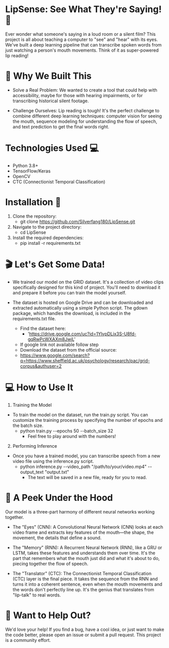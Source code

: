 # LipSense: See What They're Saying! 👄
Ever wonder what someone's saying in a loud room or a silent film? This project is all about teaching a computer to "see" and "hear" with its eyes. We've built a deep learning pipeline that can transcribe spoken words from just watching a person's mouth movements. Think of it as super-powered lip reading!

# 🚀 Why We Built This
- Solve a Real Problem: We wanted to create a tool that could help with accessibility, maybe for those with hearing impairments, or for transcribing historical silent footage.

- Challenge Ourselves: Lip reading is tough! It's the perfect challenge to combine different deep learning techniques: computer vision for seeing the mouth, sequence modeling for understanding the flow of speech, and text prediction to get the final words right.

# Technologies Used 💻
- Python 3.8+
- TensorFlow/Keras
- OpenCV
- CTC (Connectionist Temporal Classification)

# Installation 🚀
1. Clone the repository:
   - git clone https://github.com/Silverfang180/LipSense.git
2. Navigate to the project directory:
   - cd LipSense
3. Install the required dependencies:
   - pip install -r requirements.txt
# 🎬 Let's Get Some Data!
- We trained our model on the GRID  dataset. It's a collection of video clips specifically designed for this kind of project. You'll need to download it and prepare it before you can train the model yourself.
- The dataset is hosted on Google Drive and can be downloaded and extracted automatically using a simple Python script. The gdown package, which handles the download, is included in the requirements.txt file.

  - Find the dataset here:
    - 'https://drive.google.com/uc?id=1YlvpDLix3S-U8fd-gqRwPcWXAXm8JwjL'
  - If google link not available follow step
  -  Download the dataset from the official source:
    - https://www.google.com/search?q=https://www.sheffield.ac.uk/psychology/research/pac/grid-corpus&authuser=2

# 💻 How to Use It
1. Training the Model
  - To train the model on the dataset, run the train.py script. You can customize the training process by specifying the number of epochs and the batch size.
    - python train.py --epochs 50 --batch_size 32
      - Feel free to play around with the numbers!

2. Performing Inference
- Once you have a trained model, you can transcribe speech from a new video file using the inference.py script.
  - python inference.py --video_path "/path/to/your/video.mp4" --output_text "output.txt"
    - The text will be saved in a new file, ready for you to read.

# 🧠 A Peek Under the Hood
Our model is a three-part harmony of different neural networks working together.

- The "Eyes" (CNN): A Convolutional Neural Network (CNN) looks at each video frame and extracts key features of the mouth—the shape, the movement, the details that define a sound.

- The "Memory" (RNN): A Recurrent Neural Network (RNN), like a GRU or LSTM, takes these features and understands them over time. It's the part that remembers what the mouth just did and what it's about to do, piecing together the flow of speech.

- The "Translator" (CTC): The Connectionist Temporal Classification (CTC) layer is the final piece. It takes the sequence from the RNN and turns it into a coherent sentence, even when the mouth movements and the words don't perfectly line up. It's the genius that translates from "lip-talk" to real words.

# 🙏 Want to Help Out?
We'd love your help! If you find a bug, have a cool idea, or just want to make the code better, please open an issue or submit a pull request. This project is a community effort.
